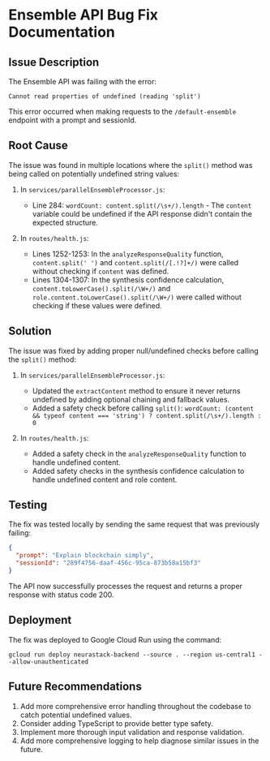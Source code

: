 # Ensemble API Bug Fix Documentation

## Issue Description
The Ensemble API was failing with the error:
```
Cannot read properties of undefined (reading 'split')
```

This error occurred when making requests to the `/default-ensemble` endpoint with a prompt and sessionId.

## Root Cause
The issue was found in multiple locations where the `split()` method was being called on potentially undefined string values:

1. In `services/parallelEnsembleProcessor.js`:
   - Line 284: `wordCount: content.split(/\s+/).length` - The `content` variable could be undefined if the API response didn't contain the expected structure.

2. In `routes/health.js`:
   - Lines 1252-1253: In the `analyzeResponseQuality` function, `content.split(' ')` and `content.split(/[.!?]+/)` were called without checking if `content` was defined.
   - Lines 1304-1307: In the synthesis confidence calculation, `content.toLowerCase().split(/\W+/)` and `role.content.toLowerCase().split(/\W+/)` were called without checking if these values were defined.

## Solution
The issue was fixed by adding proper null/undefined checks before calling the `split()` method:

1. In `services/parallelEnsembleProcessor.js`:
   - Updated the `extractContent` method to ensure it never returns undefined by adding optional chaining and fallback values.
   - Added a safety check before calling `split()`: `wordCount: (content && typeof content === 'string') ? content.split(/\s+/).length : 0`

2. In `routes/health.js`:
   - Added a safety check in the `analyzeResponseQuality` function to handle undefined content.
   - Added safety checks in the synthesis confidence calculation to handle undefined content and role content.

## Testing
The fix was tested locally by sending the same request that was previously failing:
```json
{
  "prompt": "Explain blockchain simply",
  "sessionId": "289f4756-daaf-456c-95ca-873b58a15bf3"
}
```

The API now successfully processes the request and returns a proper response with status code 200.

## Deployment
The fix was deployed to Google Cloud Run using the command:
```
gcloud run deploy neurastack-backend --source . --region us-central1 --allow-unauthenticated
```

## Future Recommendations
1. Add more comprehensive error handling throughout the codebase to catch potential undefined values.
2. Consider adding TypeScript to provide better type safety.
3. Implement more thorough input validation and response validation.
4. Add more comprehensive logging to help diagnose similar issues in the future.
